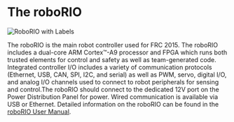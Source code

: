 # The roboRIO

![RoboRIO with Labels](http://khengineering.github.io/RoboRio/controls/Images/roborio.jpg)

The roboRIO is the main robot controller used for FRC 2015. The roboRIO includes a dual-core ARM Cortex™-A9 processor and FPGA which runs both trusted elements for control and safety as well as team-generated code. Integrated controller I/O includes a variety of communication protocols (Ethernet, USB, CAN, SPI, I2C, and serial) as well as PWM, servo, digital I/O, and analog I/O channels used to connect to robot peripherals for sensing and control.The roboRIO should connect to the dedicated 12V port on the Power Distribution Panel for power. Wired communication is available via USB or Ethernet. Detailed information on the roboRIO can be found in the [roboRIO User Manual](https://decibel.ni.com/content/servlet/JiveServlet/download/30419-60-90614/roboRIO%20User%20Manual.pdf).

